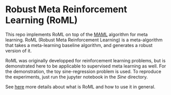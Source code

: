 # Robust Meta Reinforcement Learning (RoML)

This repo implements RoML on top of the [MAML](https://arxiv.org/abs/1703.03400) algorithm for meta learning.
RoML (Robust Meta Reinforcement Learning) is a meta-algorithm that takes a meta-learning baseline algorithm, and generates a robust version of it.

RoML was originally developped for reinforcement learning problems, but is demonstrated here to be applicable to supervised meta learning as well.
For the demonstration, the toy sine-regression problem is used.
To reproduce the experiments, just run the jupyter notebook in the *Sine* directory.

See [here](https://github.com/fictivename/RoML-varibad) more details about what is RoML and how to use it in general.
